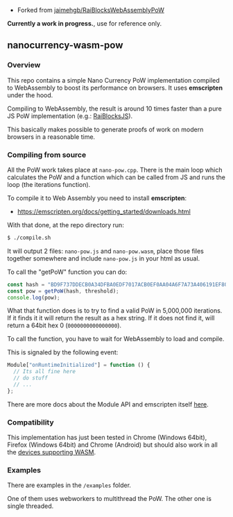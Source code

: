 - Forked from [jaimehgb/RaiBlocksWebAssemblyPoW](https://github.com/jaimehgb/RaiBlocksWebAssemblyPoW)

**Currently a work in progress.**, use for reference only.

## nanocurrency-wasm-pow

### Overview

This repo contains a simple Nano Currency PoW implementation compiled to WebAssembly
to boost its performance on browsers. It uses **emscripten** under the hood.

Compiling to WebAssembly, the result is around 10 times faster than a pure JS PoW implementation (e.g.: [RaiBlocksJS](https://github.com/SergiySW/RaiBlocksJS/blob/master/rai.pow.js)).

This basically makes possible to generate proofs of work on modern browsers in a reasonable time.

### Compiling from source

All the PoW work takes place at <code>nano-pow.cpp</code>.
There is the main loop which calculates the PoW and a function which
can be called from JS and runs the loop (the iterations function).

To compile it to Web Assembly you need to install **emscripten**:

- https://emscripten.org/docs/getting_started/downloads.html

With that done, at the repo directory run:

```bash
$ ./compile.sh
```

It will output 2 files: `nano-pow.js` and `nano-pow.wasm`, place those files together
somewhere and include `nano-pow.js` in your html as usual.

To call the "getPoW" function you can do:

```javascript
const hash = "BD9F737DDECB0A34DFBA0EDF7017ACB0EF0AA04A6F7A73A406191EF80BB290AD";
const pow = getPoW(hash, threshold);
console.log(pow);
```

What that function does is to try to find a valid PoW in 5,000,000 iterations.
If it finds it it will return the result as a hex string.
If it does not find it, will return a 64bit hex 0 (`0000000000000000`).

To call the function, you have to wait for WebAssembly to load and compile.

This is signaled by the following event:

```javascript
Module["onRuntimeInitialized"] = function () {
  // Its all fine here
  // do stuff
  // ...
};
```

There are more docs about the Module API and emscripten itself [here](http://kripken.github.io/emscripten-site/docs/porting/connecting_cpp_and_javascript/index.html).

### Compatibility

This implementation has just been tested in Chrome (Windows 64bit), Firefox (Windows 64bit) and Chrome (Android) but should also work in
all the [devices supporting WASM](https://developer.mozilla.org/en-US/docs/WebAssembly#Browser_compatibility).

### Examples

There are examples in the `/examples` folder.

One of them uses webworkers to multithread the PoW. The other one is single threaded.
